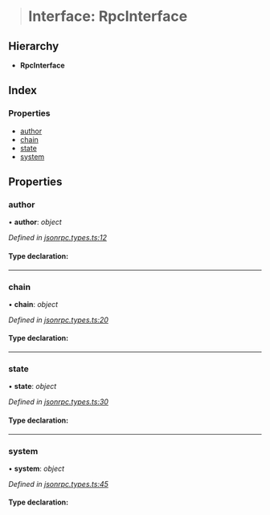 > # Interface: RpcInterface

## Hierarchy

* **RpcInterface**

## Index

### Properties

* [author](_jsonrpc_types_.rpcinterface.md#author)
* [chain](_jsonrpc_types_.rpcinterface.md#chain)
* [state](_jsonrpc_types_.rpcinterface.md#state)
* [system](_jsonrpc_types_.rpcinterface.md#system)

## Properties

###  author

• **author**: *object*

*Defined in [jsonrpc.types.ts:12](https://github.com/polkadot-js/api/blob/b9142bc/packages/rpc-core/src/jsonrpc.types.ts#L12)*

#### Type declaration:

___

###  chain

• **chain**: *object*

*Defined in [jsonrpc.types.ts:20](https://github.com/polkadot-js/api/blob/b9142bc/packages/rpc-core/src/jsonrpc.types.ts#L20)*

#### Type declaration:

___

###  state

• **state**: *object*

*Defined in [jsonrpc.types.ts:30](https://github.com/polkadot-js/api/blob/b9142bc/packages/rpc-core/src/jsonrpc.types.ts#L30)*

#### Type declaration:

___

###  system

• **system**: *object*

*Defined in [jsonrpc.types.ts:45](https://github.com/polkadot-js/api/blob/b9142bc/packages/rpc-core/src/jsonrpc.types.ts#L45)*

#### Type declaration: